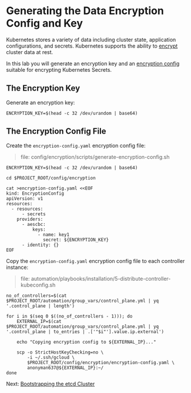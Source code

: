 # Generating the Data Encryption Config and Key

Kubernetes stores a variety of data including cluster state, application configurations, and secrets. Kubernetes supports the ability to [encrypt](https://kubernetes.io/docs/tasks/administer-cluster/encrypt-data) cluster data at rest.

In this lab you will generate an encryption key and an [encryption config](https://kubernetes.io/docs/tasks/administer-cluster/encrypt-data/#understanding-the-encryption-at-rest-configuration) suitable for encrypting Kubernetes Secrets.

## The Encryption Key

Generate an encryption key:

```
ENCRYPTION_KEY=$(head -c 32 /dev/urandom | base64)
```

## The Encryption Config File

Create the `encryption-config.yaml` encryption config file:

> file: config/encryption/scripts/generate-encryption-config.sh
```
ENCRYPTION_KEY=$(head -c 32 /dev/urandom | base64)

cd $PROJECT_ROOT/config/encryption

cat >encryption-config.yaml <<EOF
kind: EncryptionConfig
apiVersion: v1
resources:
  - resources:
      - secrets
    providers:
      - aescbc:
          keys:
            - name: key1
              secret: ${ENCRYPTION_KEY}
      - identity: {}
EOF
```

Copy the `encryption-config.yaml` encryption config file to each controller instance:

> file: automation/playbooks/installation/5-distribute-controller-kubeconfig.sh
```
no_of_controllers=$(cat $PROJECT_ROOT/automation/group_vars/control_plane.yml | yq '.control_plane | length')

for i in $(seq 0 $((no_of_controllers - 1))); do
	EXTERNAL_IP=$(cat $PROJECT_ROOT/automation/group_vars/control_plane.yml | yq '.control_plane | to_entries | .['"$i"'].value.ip.external')

	echo "Copying encryption config to ${EXTERNAL_IP}..."

	scp -o StrictHostKeyChecking=no \
		-i ~/.ssh/gcloud \
		$PROJECT_ROOT/config/encryption/encryption-config.yaml \
		anonyman637@${EXTERNAL_IP}:~/
done
```

Next: [Bootstrapping the etcd Cluster](07-bootstrapping-etcd.md)
